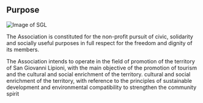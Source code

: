 ## Purpose

![Image of SGL](/jpeg/b4e8cca7-36bd-461a-80af-cd4f6da1fef5.jpg)

The Association is constituted for the non-profit pursuit of civic, solidarity and socially useful purposes in full
respect for the freedom and dignity of its members.

The Association intends to operate in the field of promotion of the
territory of San Giovanni Lipioni, with the main objective of
the promotion of tourism and the cultural and social enrichment of the territory.
cultural and social enrichment of the territory, with reference to the principles of
sustainable development and environmental compatibility to
strengthen the community spirit

